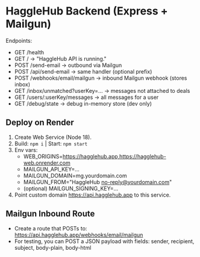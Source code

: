 # HaggleHub Backend (Express + Mailgun)

Endpoints:
- GET  /health
- GET  /               -> "HaggleHub API is running."
- POST /send-email     -> outbound via Mailgun
- POST /api/send-email -> same handler (optional prefix)
- POST /webhooks/email/mailgun -> inbound Mailgun webhook (stores inbox)
- GET  /inbox/unmatched?userKey=...   -> messages not attached to deals
- GET  /users/:userKey/messages       -> all messages for a user
- GET  /debug/state                   -> debug in-memory store (dev only)

## Deploy on Render
1. Create Web Service (Node 18).
2. Build: `npm i` | Start: `npm start`
3. Env vars:
   - WEB_ORIGINS=https://hagglehub.app,https://hagglehub-web.onrender.com
   - MAILGUN_API_KEY=...
   - MAILGUN_DOMAIN=mg.yourdomain.com
   - MAILGUN_FROM="HaggleHub <no-reply@yourdomain.com>"
   - (optional) MAILGUN_SIGNING_KEY=...
4. Point custom domain https://api.hagglehub.app to this service.

## Mailgun Inbound Route
- Create a route that POSTs to: https://api.hagglehub.app/webhooks/email/mailgun
- For testing, you can POST a JSON payload with fields: sender, recipient, subject, body-plain, body-html
